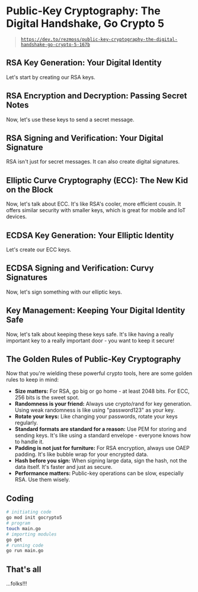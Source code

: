 # Public-Key Cryptography: The Digital Handshake, Go Crypto 5

> [`https://dev.to/rezmoss/public-key-cryptography-the-digital-handshake-go-crypto-5-167b`](https://dev.to/rezmoss/public-key-cryptography-the-digital-handshake-go-crypto-5-167b)

## RSA Key Generation: Your Digital Identity

Let's start by creating our RSA keys.

## RSA Encryption and Decryption: Passing Secret Notes

Now, let's use these keys to send a secret message.

## RSA Signing and Verification: Your Digital Signature

RSA isn't just for secret messages. It can also create digital signatures.

## Elliptic Curve Cryptography (ECC): The New Kid on the Block

Now, let's talk about ECC. It's like RSA's cooler, more efficient cousin. It offers similar security with smaller keys, which is great for mobile and IoT devices.

## ECDSA Key Generation: Your Elliptic Identity

Let's create our ECC keys.

## ECDSA Signing and Verification: Curvy Signatures

Now, let's sign something with our elliptic keys.

## Key Management: Keeping Your Digital Identity Safe

Now, let's talk about keeping these keys safe. It's like having a really important key to a really important door - you want to keep it secure!

## The Golden Rules of Public-Key Cryptography

Now that you're wielding these powerful crypto tools, here are some golden rules to keep in mind:

- **Size matters:** For RSA, go big or go home - at least 2048 bits. For ECC, 256 bits is the sweet spot.
- **Randomness is your friend:** Always use crypto/rand for key generation. Using weak randomness is like using "password123" as your key.
- **Rotate your keys:** Like changing your passwords, rotate your keys regularly.
- **Standard formats are standard for a reason:** Use PEM for storing and sending keys. It's like using a standard envelope - everyone knows how to handle it.
- **Padding is not just for furniture:** For RSA encryption, always use OAEP padding. It's like bubble wrap for your encrypted data.
- **Hash before you sign:** When signing large data, sign the hash, not the data itself. It's faster and just as secure.
- **Performance matters:** Public-key operations can be slow, especially RSA. Use them wisely.

## Coding

```sh
# initiating code
go mod init gocrypto5
# program
touch main.go
# importing modules
go get 
# running code
go run main.go 
```

## That's all

...folks!!!
